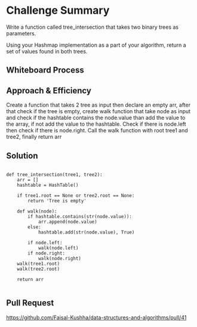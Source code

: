 # Challenge Summary

Write a function called tree_intersection that takes two binary trees as parameters.

Using your Hashmap implementation as a part of your algorithm, return a set of values found in both trees.

## Whiteboard Process

<!-- Embedded whiteboard image -->

## Approach & Efficiency

Create a function that takes 2 tree as input then declare an empty arr, after that check if the tree is empty, create walk function that take node as input and check if the hashtable contains the node.value than add the value to the array, if not add the value to the hashtable. Check if there is node.left then check if there is node.right. Call the walk function with root tree1 and tree2, finally return arr

## Solution

```

def tree_intersection(tree1, tree2):
    arr = []
    hashtable = HashTable()

    if tree1.root == None or tree2.root == None:
        return 'Tree is empty'

    def walk(node):
        if hashtable.contains(str(node.value)):
            arr.append(node.value)
        else:
            hashtable.add(str(node.value), True)

        if node.left:
            walk(node.left)
        if node.right:
            walk(node.right)
    walk(tree1.root)
    walk(tree2.root)

    return arr


```

## Pull Request

https://github.com/Faisal-Kushha/data-structures-and-algorithms/pull/41
